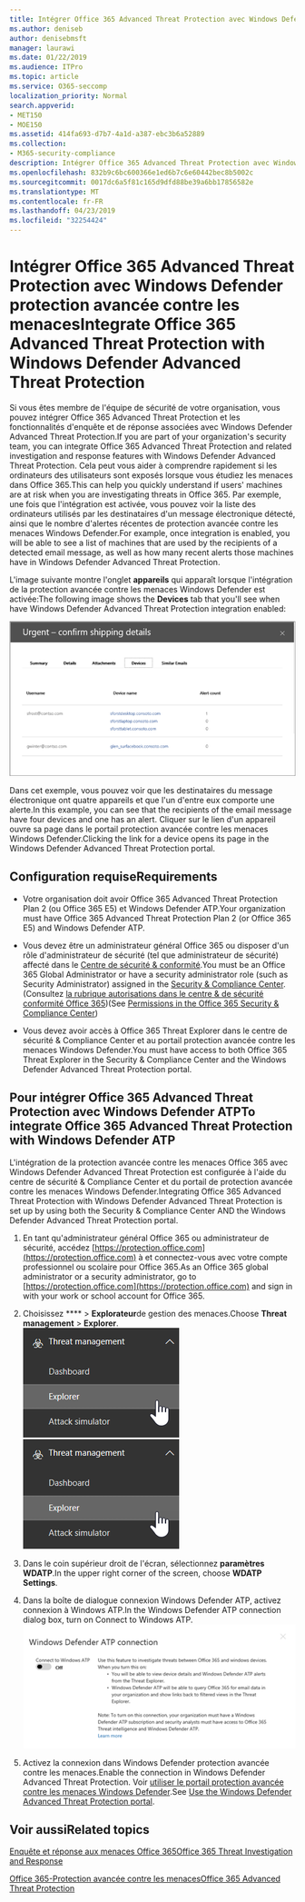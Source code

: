 ```yaml
---
title: Intégrer Office 365 Advanced Threat Protection avec Windows Defender protection avancée contre les menaces
ms.author: deniseb
author: denisebmsft
manager: laurawi
ms.date: 01/22/2019
ms.audience: ITPro
ms.topic: article
ms.service: O365-seccomp
localization_priority: Normal
search.appverid:
- MET150
- MOE150
ms.assetid: 414fa693-d7b7-4a1d-a387-ebc3b6a52889
ms.collection:
- M365-security-compliance
description: Intégrer Office 365 Advanced Threat Protection avec Windows Defender protection avancée contre les menaces pour consulter des informations plus détaillées sur la gestion des menaces.
ms.openlocfilehash: 832b9c6bc600366e1ed6b7c6e60442bec8b5002c
ms.sourcegitcommit: 0017dc6a5f81c165d9dfd88be39a6bb17856582e
ms.translationtype: MT
ms.contentlocale: fr-FR
ms.lasthandoff: 04/23/2019
ms.locfileid: "32254424"
---
```

# <a name="integrate-office-365-advanced-threat-protection-with-windows-defender-advanced-threat-protection"></a><span data-ttu-id="daee2-103">Intégrer Office 365 Advanced Threat Protection avec Windows Defender protection avancée contre les menaces</span><span class="sxs-lookup"><span data-stu-id="daee2-103">Integrate Office 365 Advanced Threat Protection with Windows Defender Advanced Threat Protection</span></span>

<span data-ttu-id="daee2-104">Si vous êtes membre de l'équipe de sécurité de votre organisation, vous pouvez intégrer Office 365 Advanced Threat Protection et les fonctionnalités d'enquête et de réponse associées avec Windows Defender Advanced Threat Protection.</span><span class="sxs-lookup"><span data-stu-id="daee2-104">If you are part of your organization's security team, you can integrate Office 365 Advanced Threat Protection and related investigation and response features with Windows Defender Advanced Threat Protection.</span></span> <span data-ttu-id="daee2-105">Cela peut vous aider à comprendre rapidement si les ordinateurs des utilisateurs sont exposés lorsque vous étudiez les menaces dans Office 365.</span><span class="sxs-lookup"><span data-stu-id="daee2-105">This can help you quickly understand if users' machines are at risk when you are investigating threats in Office 365.</span></span> <span data-ttu-id="daee2-106">Par exemple, une fois que l'intégration est activée, vous pouvez voir la liste des ordinateurs utilisés par les destinataires d'un message électronique détecté, ainsi que le nombre d'alertes récentes de protection avancée contre les menaces Windows Defender.</span><span class="sxs-lookup"><span data-stu-id="daee2-106">For example, once integration is enabled, you will be able to see a list of machines that are used by the recipients of a detected email message, as well as how many recent alerts those machines have in Windows Defender Advanced Threat Protection.</span></span>
  
<span data-ttu-id="daee2-107">L'image suivante montre l'onglet **appareils** qui apparaît lorsque l'intégration de la protection avancée contre les menaces Windows Defender est activée:</span><span class="sxs-lookup"><span data-stu-id="daee2-107">The following image shows the **Devices** tab that you'll see when have Windows Defender Advanced Threat Protection integration enabled:</span></span> 
  
![Lorsque l'ATP Windows Defender est activé, vous pouvez voir une liste des ordinateurs avec des alertes.](media/fec928ea-8f0c-44d7-80b9-a2e0a8cd4e89.PNG)
  
<span data-ttu-id="daee2-109">Dans cet exemple, vous pouvez voir que les destinataires du message électronique ont quatre appareils et que l'un d'entre eux comporte une alerte.</span><span class="sxs-lookup"><span data-stu-id="daee2-109">In this example, you can see that the recipients of the email message have four devices and one has an alert.</span></span> <span data-ttu-id="daee2-110">Cliquer sur le lien d'un appareil ouvre sa page dans le portail protection avancée contre les menaces Windows Defender.</span><span class="sxs-lookup"><span data-stu-id="daee2-110">Clicking the link for a device opens its page in the Windows Defender Advanced Threat Protection portal.</span></span>
  
## <a name="requirements"></a><span data-ttu-id="daee2-111">Configuration requise</span><span class="sxs-lookup"><span data-stu-id="daee2-111">Requirements</span></span>

- <span data-ttu-id="daee2-112">Votre organisation doit avoir Office 365 Advanced Threat Protection Plan 2 (ou Office 365 E5) et Windows Defender ATP.</span><span class="sxs-lookup"><span data-stu-id="daee2-112">Your organization must have Office 365 Advanced Threat Protection Plan 2 (or Office 365 E5) and Windows Defender ATP.</span></span>
    
- <span data-ttu-id="daee2-113">Vous devez être un administrateur général Office 365 ou disposer d'un rôle d'administrateur de sécurité (tel que administrateur de sécurité) affecté dans le [Centre de sécurité &amp; conformité](https://protection.office.com).</span><span class="sxs-lookup"><span data-stu-id="daee2-113">You must be an Office 365 Global Administrator or have a security administrator role (such as Security Administrator) assigned in the [Security &amp; Compliance Center](https://protection.office.com).</span></span> <span data-ttu-id="daee2-114">(Consultez [la rubrique autorisations dans le centre &amp; de sécurité conformité Office 365](permissions-in-the-security-and-compliance-center.md))</span><span class="sxs-lookup"><span data-stu-id="daee2-114">(See [Permissions in the Office 365 Security &amp; Compliance Center](permissions-in-the-security-and-compliance-center.md))</span></span>
    
- <span data-ttu-id="daee2-115">Vous devez avoir accès à Office 365 Threat Explorer dans le centre de sécurité & Compliance Center et au portail protection avancée contre les menaces Windows Defender.</span><span class="sxs-lookup"><span data-stu-id="daee2-115">You must have access to both Office 365 Threat Explorer in the Security & Compliance Center and the Windows Defender Advanced Threat Protection portal.</span></span>
    
## <a name="to-integrate-office-365-advanced-threat-protection-with-windows-defender-atp"></a><span data-ttu-id="daee2-116">Pour intégrer Office 365 Advanced Threat Protection avec Windows Defender ATP</span><span class="sxs-lookup"><span data-stu-id="daee2-116">To integrate Office 365 Advanced Threat Protection with Windows Defender ATP</span></span>

<span data-ttu-id="daee2-117">L'intégration de la protection avancée contre les menaces Office 365 avec Windows Defender Advanced Threat Protection est configurée à l'aide du centre de sécurité & Compliance Center et du portail de protection avancée contre les menaces Windows Defender.</span><span class="sxs-lookup"><span data-stu-id="daee2-117">Integrating Office 365 Advanced Threat Protection with Windows Defender Advanced Threat Protection is set up by using both the Security & Compliance Center AND the Windows Defender Advanced Threat Protection portal.</span></span>
  
1. <span data-ttu-id="daee2-118">En tant qu'administrateur général Office 365 ou administrateur de sécurité, accédez [https://protection.office.com](https://protection.office.com) à et connectez-vous avec votre compte professionnel ou scolaire pour Office 365.</span><span class="sxs-lookup"><span data-stu-id="daee2-118">As an Office 365 global administrator or a security administrator, go to [https://protection.office.com](https://protection.office.com) and sign in with your work or school account for Office 365.</span></span> 
    
2. <span data-ttu-id="daee2-119">Choisissez \*\*\*\* \> **Explorateur**de gestion des menaces.</span><span class="sxs-lookup"><span data-stu-id="daee2-119">Choose **Threat management** \> **Explorer**.</span></span><br><span data-ttu-id="daee2-120">![Explorateur dans le menu gestion des menaces](media/ThreatMgmt-Explorer-nav.png)</span><span class="sxs-lookup"><span data-stu-id="daee2-120">![Explorer in Threat Management menu](media/ThreatMgmt-Explorer-nav.png)</span></span><br>
    
3. <span data-ttu-id="daee2-121">Dans le coin supérieur droit de l'écran, sélectionnez **paramètres WDATP**.</span><span class="sxs-lookup"><span data-stu-id="daee2-121">In the upper right corner of the screen, choose **WDATP Settings**.</span></span>
    
4. <span data-ttu-id="daee2-122">Dans la boîte de dialogue connexion Windows Defender ATP, activez connexion à Windows ATP.</span><span class="sxs-lookup"><span data-stu-id="daee2-122">In the Windows Defender ATP connection dialog box, turn on Connect to Windows ATP.</span></span><br>![Connexion ATP Windows Defender](media/Explorer-WDATPConnection-dialog.png)<br>
    
5. <span data-ttu-id="daee2-124">Activez la connexion dans Windows Defender protection avancée contre les menaces.</span><span class="sxs-lookup"><span data-stu-id="daee2-124">Enable the connection in Windows Defender Advanced Threat Protection.</span></span> <span data-ttu-id="daee2-125">Voir [utiliser le portail protection avancée contre les menaces Windows Defender](https://go.microsoft.com/fwlink/?linkid=859690).</span><span class="sxs-lookup"><span data-stu-id="daee2-125">See [Use the Windows Defender Advanced Threat Protection portal](https://go.microsoft.com/fwlink/?linkid=859690).</span></span>

  
## <a name="related-topics"></a><span data-ttu-id="daee2-126">Voir aussi</span><span class="sxs-lookup"><span data-stu-id="daee2-126">Related topics</span></span>

[<span data-ttu-id="daee2-127">Enquête et réponse aux menaces Office 365</span><span class="sxs-lookup"><span data-stu-id="daee2-127">Office 365 Threat Investigation and Response</span></span>](office-365-ti.md)
  
[<span data-ttu-id="daee2-128">Office 365-Protection avancée contre les menaces</span><span class="sxs-lookup"><span data-stu-id="daee2-128">Office 365 Advanced Threat Protection</span></span>](office-365-atp.md)
  

